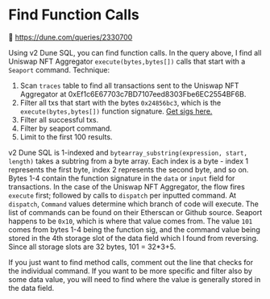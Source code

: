 # Find Function Calls
🔗 https://dune.com/queries/2330700

Using v2 Dune SQL, you can find function calls. In the query above, I find all Uniswap NFT Aggregator `execute(bytes,bytes[])` calls that start with a `Seaport` command. Technique:

1. Scan `traces` table to find all transactions sent to the Uniswap NFT Aggregator at 0xEf1c6E67703c7BD7107eed8303Fbe6EC2554BF6B.
2. Filter all txs that start with the bytes `0x24856bc3`, which is the `execute(bytes,bytes[])` function signature. [Get sigs here.](https://piyolab.github.io/playground/ethereum/getEncodedFunctionSignature/)
3. Filter all successful txs.
4. Filter by seaport command.
5. Limit to the first 100 results.

v2 Dune SQL is 1-indexed and `bytearray_substring(expression, start, length)` takes a subtring from a byte array. Each index is a byte - index 1 represents the first byte, index 2 represents the second byte, and so on. Bytes 1-4 contain the function signature in the `data` or `input` field for transactions. In the case of the Uniswap NFT Aggregator, the flow fires `execute` first; followed by calls to `dispatch` per inputted command. At `dispatch`, `Command` values determine which branch of code will execute. The list of commands can be found on their Etherscan or Github source. Seaport happens to be `0x10`, which is where that value comes from. The value `101` comes from bytes 1-4 being the function sig, and the command value being stored in the 4th storage slot of the data field which I found from reversing. Since all storage slots are 32 bytes, 101 = 32*3+5. 

If you just want to find method calls, comment out the line that checks for the individual command. If you want to be more specific and filter also by some data value, you will need to find where the value is generally stored in the data field.

